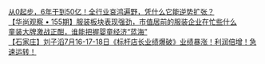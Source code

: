   
[从0起步，6年干到50亿！全行业哀鸿遍野，凭什么它能逆势扩张？](http://www.dianyue.me/archives/990/lu3l1up17yk4vbyv/)  
[【华尚观察 • 155期】服装板块表现强劲，市值居前的服装企业在忙些什么](http://www.dianyue.me/archives/182/tb2pjmelt3pi3wlu/)  
[童装大牌激战正酣，谁能把握婴童经济“蓝海”](http://www.dianyue.me/archives/981/lzfa9j985rpnv7ge/)  
[【石家庄】刘子滔7月16-17-18日《标杆店长业绩爆破》业绩暴涨！利润倍增！急速运转！](http://www.dianyue.me/archives/867/xb9gb92oz6iuv6rw/)